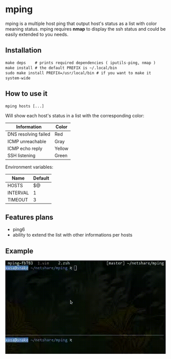 # mping

mping is a multiple host ping that output host's status as a list with color meaning status.
mping requires **nmap** to display the ssh status and could be easily extended to you needs.

## Installation

```
make deps    # prints required dependencies ( iputils-ping, nmap )
make install # the default PREFIX is ~/.local/bin
sudo make install PREFIX=/usr/local/bin # if you want to make it system-wide
```

## How to use it

```
mping hosts [...]
```
Will show each host's status in a list with the corresponding color:

| Information                  | Color  |
|------------------------------|--------|
| DNS resolving failed         | Red    |
| ICMP unreachable             | Gray   |
| ICMP echo reply              | Yellow |
| SSH listening                | Green  |

Environment variables:

| Name     | Default |
|----------|---------|
|HOSTS     | $@      |
|INTERVAL  | 1       |
|TIMEOUT   | 3       |

## Features plans

- ping6
- ability to extend the list with other informations per hosts

## Example

![GIF showing an example usage of mping](mping-example.gif)

